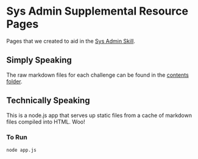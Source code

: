 # Sys Admin Supplemental Resource Pages

Pages that we created to aid in the [Sys Admin Skill](https://diy.org/skills/sysadmin).

## Simply Speaking

The raw markdown files for each challenge can be found in the [contents folder](https://github.com/diy/sys-admin.diy.org/tree/master/content).

## Technically Speaking

This is a node.js app that serves up static files from a cache of markdown files compiled into HTML. Woo!

### To Run

    node app.js
